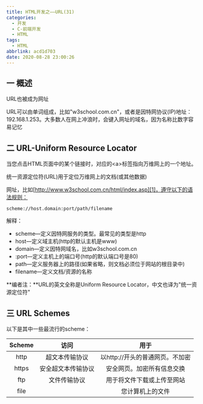 ```yaml
---
title: HTML开发之——URL(31)
categories:
  - 开发
  - C-前端开发
  - HTML
tags:
  - HTML
abbrlink: acd1d703
date: 2020-08-28 23:00:26
---
```

## 一 概述

URL也被成为网址

URL可以由单词组成，比如"w3school.com.cn"，或者是因特网协议(IP)地址：192.168.1.253。大多数人在网上冲浪时，会键入网址的域名，因为名称比数字容易记忆

<!--more-->

## 二 URL-Uniform Resource Locator

当您点击HTML页面中的某个链接时，对应的\<a>标签指向万维网上的一个地址。

统一资源定位符(URL)用于定位万维网上的文档(或其他数据)

网址，比如[http://www.w3school.com.cn/html/index.asp][1]，遵守以下的语法规则：

```
scheme://host.domain:port/path/filename
```

解释：

* scheme—定义因特网服务的类型。最常见的类型是http
* host—定义域主机(http的默认主机是www)
* domain—定义因特网域名，比如w3school.com.cn
* :port—定义主机上的端口号(http的默认端口号是80)
* path—定义服务器上的路径(如果省略，则文档必须位于网站的根目录中)
* filename—定义文档/资源的名称

**编者注：**URL的英文全称是Uniform Resource Locator，中文也译为"统一资源定位符"

## 三 URL Schemes

以下是其中一些最流行的scheme：

| Scheme |        访问        |              用于               |
| :----: | :----------------: | :-----------------------------: |
|  http  |   超文本传输协议   | 以http://开头的普通网页。不加密 |
| https  | 安全超文本传输协议 |   安全网页。加密所有信息交换    |
|  ftp   |    文件传输协议    |   用于将文件下载或上传至网站    |
|  file  |                    |        您计算机上的文件         |



[1]:http://www.w3school.com.cn/html/index.asp